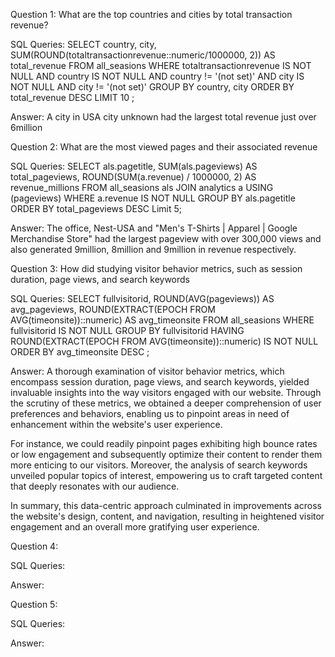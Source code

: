 Question 1: 
What are the top countries and cities by total transaction revenue?

SQL Queries:
SELECT		country,
			city,
			SUM(ROUND(totaltransactionrevenue::numeric/1000000, 2)) AS total_revenue
FROM		all_seasions
WHERE		totaltransactionrevenue IS NOT NULL
AND			country IS NOT NULL AND country != '(not set)'
AND			city IS NOT NULL AND city != '(not set)'
GROUP BY	country, city
ORDER BY total_revenue DESC
LIMIT 10
;


Answer: 
A city in USA city unknown had the largest total revenue just over 6million




Question 2: 
What are the most viewed pages and their associated revenue

SQL Queries:
SELECT			als.pagetitle,
				SUM(als.pageviews) AS total_pageviews,
				ROUND(SUM(a.revenue) / 1000000, 2) AS revenue_millions
FROM			all_seasions als
JOIN			analytics a
USING			(pageviews)
WHERE			a.revenue IS NOT NULL
GROUP BY		als.pagetitle
ORDER BY		total_pageviews DESC
Limit 5;

Answer:
The office, Nest-USA and "Men's T-Shirts | Apparel | Google Merchandise Store" had the largest pageview with over 300,000 views and also generated 9million, 8million and 9million in revenue respectively.



Question 3: 
How did studying visitor behavior metrics, such as session duration, page views, and search keywords

SQL Queries:
SELECT		fullvisitorid, 
       		ROUND(AVG(pageviews)) AS avg_pageviews,
	   		ROUND(EXTRACT(EPOCH FROM AVG(timeonsite))::numeric) AS avg_timeonsite
FROM		all_seasions
WHERE		fullvisitorid IS NOT NULL
GROUP BY	fullvisitorid
HAVING		ROUND(EXTRACT(EPOCH FROM AVG(timeonsite))::numeric) IS NOT NULL 
ORDER BY	avg_timeonsite DESC
;

Answer:
A thorough examination of visitor behavior metrics, which encompass session duration, page views, and search keywords, yielded invaluable insights into the way visitors engaged with our website. Through the scrutiny of these metrics, we obtained a deeper comprehension of user preferences and behaviors, enabling us to pinpoint areas in need of enhancement within the website's user experience. 

For instance, we could readily pinpoint pages exhibiting high bounce rates or low engagement and subsequently optimize their content to render them more enticing to our visitors. Moreover, the analysis of search keywords unveiled popular topics of interest, empowering us to craft targeted content that deeply resonates with our audience.

In summary, this data-centric approach culminated in improvements across the website's design, content, and navigation, resulting in heightened visitor engagement and an overall more gratifying user experience.



Question 4: 

SQL Queries:

Answer:



Question 5: 

SQL Queries:

Answer:
